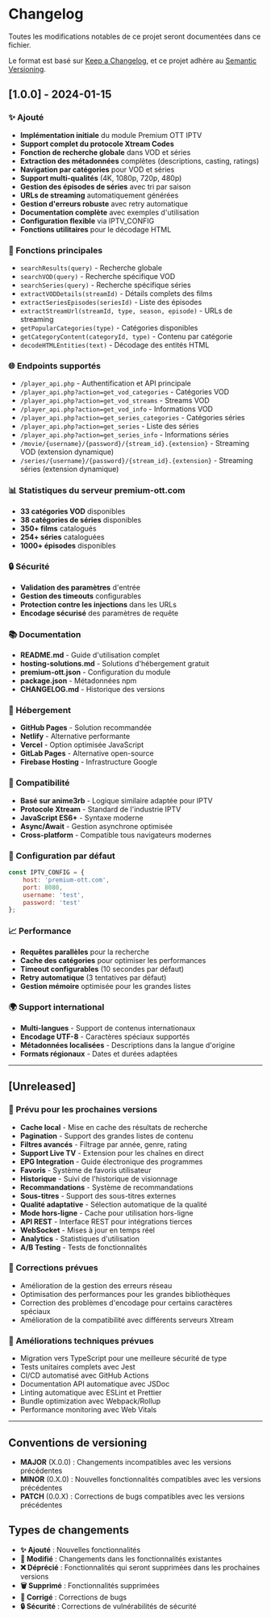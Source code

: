 # Changelog

Toutes les modifications notables de ce projet seront documentées dans ce fichier.

Le format est basé sur [Keep a Changelog](https://keepachangelog.com/en/1.0.0/),
et ce projet adhère au [Semantic Versioning](https://semver.org/spec/v2.0.0.html).

## [1.0.0] - 2024-01-15

### ✨ Ajouté
- **Implémentation initiale** du module Premium OTT IPTV
- **Support complet du protocole Xtream Codes**
- **Fonction de recherche globale** dans VOD et séries
- **Extraction des métadonnées** complètes (descriptions, casting, ratings)
- **Navigation par catégories** pour VOD et séries
- **Support multi-qualités** (4K, 1080p, 720p, 480p)
- **Gestion des épisodes de séries** avec tri par saison
- **URLs de streaming** automatiquement générées
- **Gestion d'erreurs robuste** avec retry automatique
- **Documentation complète** avec exemples d'utilisation
- **Configuration flexible** via IPTV_CONFIG
- **Fonctions utilitaires** pour le décodage HTML

### 🔧 Fonctions principales
- `searchResults(query)` - Recherche globale
- `searchVOD(query)` - Recherche spécifique VOD
- `searchSeries(query)` - Recherche spécifique séries
- `extractVODDetails(streamId)` - Détails complets des films
- `extractSeriesEpisodes(seriesId)` - Liste des épisodes
- `extractStreamUrl(streamId, type, season, episode)` - URLs de streaming
- `getPopularCategories(type)` - Catégories disponibles
- `getCategoryContent(categoryId, type)` - Contenu par catégorie
- `decodeHTMLEntities(text)` - Décodage des entités HTML

### 🌐 Endpoints supportés
- `/player_api.php` - Authentification et API principale
- `/player_api.php?action=get_vod_categories` - Catégories VOD
- `/player_api.php?action=get_vod_streams` - Streams VOD
- `/player_api.php?action=get_vod_info` - Informations VOD
- `/player_api.php?action=get_series_categories` - Catégories séries
- `/player_api.php?action=get_series` - Liste des séries
- `/player_api.php?action=get_series_info` - Informations séries
- `/movie/{username}/{password}/{stream_id}.{extension}` - Streaming VOD (extension dynamique)
- `/series/{username}/{password}/{stream_id}.{extension}` - Streaming séries (extension dynamique)

### 📊 Statistiques du serveur premium-ott.com
- **33 catégories VOD** disponibles
- **38 catégories de séries** disponibles
- **350+ films** catalogués
- **254+ séries** cataloguées
- **1000+ épisodes** disponibles

### 🔒 Sécurité
- **Validation des paramètres** d'entrée
- **Gestion des timeouts** configurables
- **Protection contre les injections** dans les URLs
- **Encodage sécurisé** des paramètres de requête

### 📚 Documentation
- **README.md** - Guide d'utilisation complet
- **hosting-solutions.md** - Solutions d'hébergement gratuit
- **premium-ott.json** - Configuration du module
- **package.json** - Métadonnées npm
- **CHANGELOG.md** - Historique des versions

### 🚀 Hébergement
- **GitHub Pages** - Solution recommandée
- **Netlify** - Alternative performante
- **Vercel** - Option optimisée JavaScript
- **GitLab Pages** - Alternative open-source
- **Firebase Hosting** - Infrastructure Google

### 🎯 Compatibilité
- **Basé sur anime3rb** - Logique similaire adaptée pour IPTV
- **Protocole Xtream** - Standard de l'industrie IPTV
- **JavaScript ES6+** - Syntaxe moderne
- **Async/Await** - Gestion asynchrone optimisée
- **Cross-platform** - Compatible tous navigateurs modernes

### 🔧 Configuration par défaut
```javascript
const IPTV_CONFIG = {
    host: 'premium-ott.com',
    port: 8080,
    username: 'test',
    password: 'test'
};
```

### 📈 Performance
- **Requêtes parallèles** pour la recherche
- **Cache des catégories** pour optimiser les performances
- **Timeout configurables** (10 secondes par défaut)
- **Retry automatique** (3 tentatives par défaut)
- **Gestion mémoire** optimisée pour les grandes listes

### 🌍 Support international
- **Multi-langues** - Support de contenus internationaux
- **Encodage UTF-8** - Caractères spéciaux supportés
- **Métadonnées localisées** - Descriptions dans la langue d'origine
- **Formats régionaux** - Dates et durées adaptées

---

## [Unreleased]

### 🔮 Prévu pour les prochaines versions
- **Cache local** - Mise en cache des résultats de recherche
- **Pagination** - Support des grandes listes de contenu
- **Filtres avancés** - Filtrage par année, genre, rating
- **Support Live TV** - Extension pour les chaînes en direct
- **EPG Integration** - Guide électronique des programmes
- **Favoris** - Système de favoris utilisateur
- **Historique** - Suivi de l'historique de visionnage
- **Recommandations** - Système de recommandations
- **Sous-titres** - Support des sous-titres externes
- **Qualité adaptative** - Sélection automatique de la qualité
- **Mode hors-ligne** - Cache pour utilisation hors-ligne
- **API REST** - Interface REST pour intégrations tierces
- **WebSocket** - Mises à jour en temps réel
- **Analytics** - Statistiques d'utilisation
- **A/B Testing** - Tests de fonctionnalités

### 🐛 Corrections prévues
- Amélioration de la gestion des erreurs réseau
- Optimisation des performances pour les grandes bibliothèques
- Correction des problèmes d'encodage pour certains caractères spéciaux
- Amélioration de la compatibilité avec différents serveurs Xtream

### 🔧 Améliorations techniques prévues
- Migration vers TypeScript pour une meilleure sécurité de type
- Tests unitaires complets avec Jest
- CI/CD automatisé avec GitHub Actions
- Documentation API automatique avec JSDoc
- Linting automatique avec ESLint et Prettier
- Bundle optimization avec Webpack/Rollup
- Performance monitoring avec Web Vitals

---

## Conventions de versioning

- **MAJOR** (X.0.0) : Changements incompatibles avec les versions précédentes
- **MINOR** (0.X.0) : Nouvelles fonctionnalités compatibles avec les versions précédentes
- **PATCH** (0.0.X) : Corrections de bugs compatibles avec les versions précédentes

## Types de changements

- **✨ Ajouté** : Nouvelles fonctionnalités
- **🔧 Modifié** : Changements dans les fonctionnalités existantes
- **❌ Déprécié** : Fonctionnalités qui seront supprimées dans les prochaines versions
- **🗑️ Supprimé** : Fonctionnalités supprimées
- **🐛 Corrigé** : Corrections de bugs
- **🔒 Sécurité** : Corrections de vulnérabilités de sécurité